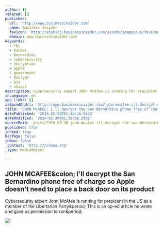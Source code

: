 ```yaml
---
author: []
related: []
publisher:
  url: 'http://www.businessinsider.com'
  name: Business Insider
  favicon: 'http://static3.businessinsider.com/assets/images/us/favicons/favicon.ico?v=zXXjpe0lwg'
  domain: www.businessinsider.com
keywords:
  - fbi
  - hacker
  - bernardino
  - cybersecurity
  - encryption
  - apple
  - government
  - decrypt
  - use
  - mozart
description: Cybersecurity expert John McAfee is running for president in the US as a member of the Libertarian Party. This is an op-ed article he wrote and gave us permission to run.
inLanguage: en
app_links: []
isBasedOnUrl: 'http://www.businessinsider.com/john-mcafee-ill-decrypt-san-bernardino-phone-for-free-2016-2?IR=T'
title: "JOHN MCAFEE: I'll decrypt the San Bernardino phone free of charge so Apple doesn't need to place a back door on its product"
datePublished: '2016-02-20T01:36:16.585Z'
dateModified: '2016-02-20T01:35:56.290Z'
sourcePath: _posts/2016-02-20-john-mcafee-ill-decrypt-the-san-bernardino-phone-free-of-c.md
published: true
inFeed: true
hasPage: false
inNav: false
_context: 'http://schema.org'
_type: MediaObject

---
```

<article style=""><h1>JOHN MCAFEE&amp;colon; I'll decrypt the San Bernardino phone free of charge so Apple doesn't need to place a back door on its product</h1><p>Cybersecurity expert John McAfee is running for president in the US as a member of the Libertarian Party&amp;period; This is an op-ed article he wrote and gave us permission to run&amp;period;</p><img src="http://static2.businessinsider.com/image/55e8da119dd7cc11008b825a-2657-1993/gettyimages-136135710.jpg" /></article>